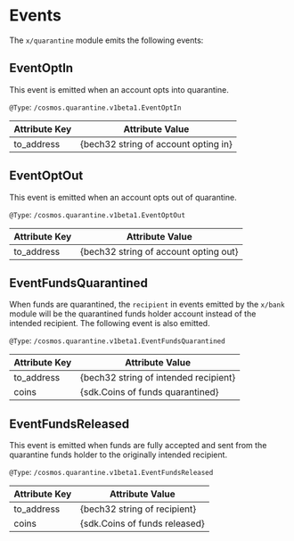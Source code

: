 # Events

The `x/quarantine` module emits the following events:

## EventOptIn

This event is emitted when an account opts into quarantine.

`@Type`: `/cosmos.quarantine.v1beta1.EventOptIn`

| Attribute Key | Attribute Value                        |
| ------------- |----------------------------------------|
| to_address    | {bech32 string of account opting in} |

## EventOptOut

This event is emitted when an account opts out of quarantine.

`@Type`: `/cosmos.quarantine.v1beta1.EventOptOut`

| Attribute Key | Attribute Value                        |
|---------------|----------------------------------------|
| to_address    | {bech32 string of account opting out} |

## EventFundsQuarantined

When funds are quarantined, the `recipient` in events emitted by the `x/bank` module will be the quarantined funds holder account instead of the intended recipient.
The following event is also emitted.

`@Type`: `/cosmos.quarantine.v1beta1.EventFundsQuarantined`

| Attribute Key | Attribute Value                       |
| ------------- |---------------------------------------|
| to_address    | {bech32 string of intended recipient} |
| coins         | {sdk.Coins of funds quarantined}      |

## EventFundsReleased

This event is emitted when funds are fully accepted and sent from the quarantine funds holder to the originally intended recipient.

`@Type`: `/cosmos.quarantine.v1beta1.EventFundsReleased`

| Attribute Key | Attribute Value               |
| ------------- |-------------------------------|
| to_address    | {bech32 string of recipient}  |
| coins         | {sdk.Coins of funds released} |
